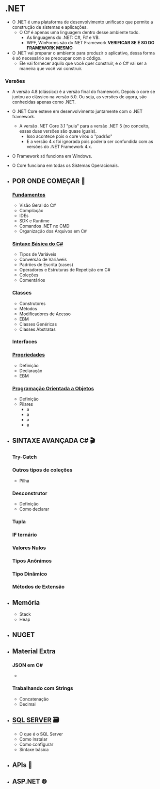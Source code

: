 # .NET

* O .NET é uma plataforma de desenvolvimento unificado que permite a construção de sistemas e aplicações.
    * O C# é apenas uma linguagem dentro desse ambiente todo.
        * As linguagens do .NET: C#, F# e VB.
        * WPF, WinForms são do NET Framework **VERIFICAR SE É SO DO FRAMEWORK MESMO**
* O .NET vai preparar o ambiente para produzir o aplicativo, dessa forma é só necessário se preocupar com o código. 
    * Ele vai fornecer aquilo que você quer construir, e o C# vai ser a maneira que você vai construir.

### Versões
* A versão 4.8 (clássico) é a versão final do framework. Depois o core se juntou ao clássico na versão 5.0. Ou seja, as versões de agora, são conhecidas apenas como .NET. 
* O .NET Core esteve em desenvolvimento juntamente com o .NET framework.
  * A versão .NET Core 3.1 "pula" para a versão .NET 5 (no conceito, essas duas versões são quase iguais). 
    * Isso acontece pois o core virou o "padrão"
    * E a versão 4.x foi ignorada pois poderia ser confundida com as versões do .NET Framework 4.x.
* O Framework só funciona em Windows.
* O Core funciona em todas os Sistemas Operacionais.

* ## POR ONDE COMEÇAR 🐾
  ### [Fundamentos](inicio/fundamentos/README.md)
  * Visão Geral do C#
  * Compilação
  * IDEs
  * SDK e Runtime
  * Comandos .NET no CMD
  * Organização dos Arquivos em C#

  ### [Sintaxe Básica do C#](inicio/sintaxe-basica/README.md)
  * Tipos de Variáveis
  * Conversão de Variáveis
  * Padrões de Escrita (cases)
  * Operadores e Estruturas de Repetição em C#
  * Coleções
  * Comentários
  
  ### [Classes](inicio/classes/README.md)
  * Construtores
  * Métodos
  * Modificadores de Acesso 
  * EBM
  * Classes Genéricas
  * Classes Abstratas
  
  ### Interfaces

  ### [Propriedades](inico/propriedades/README.md)
  * Definição
  * Declaração
  * EBM

  ### [Programação Orientada a Objetos](inicio/progr-orientada-a-objetos/README.md)
  * Definição
  * Pilares
    * a
    * a
    * a
    * a

* ## SINTAXE AVANÇADA C# 🎬

  ### Try-Catch

  ### Outros tipos de coleções
  * Pilha
  
  ### Desconstrutor
  * Definição
  * Como declarar
  
  ### Tupla

  ### IF ternário

  ### Valores Nulos

  ### Tipos Anônimos

  ### Tipo Dinâmico

  ### Métodos de Extensão

* ## Memória
  * Stack
  * Heap

* ## NUGET

* ## Material Extra
  
  ### JSON em C#
  * 

  ### Trabalhando com Strings
  * Concatenação
  * Decimal

* ## [SQL SERVER](../banco-de-dados/README.md) 🗃️
  * O que é o SQL Server
  * Como Instalar
  * Como configurar
  * Sintaxe básica
  
* ## APIs 🐝

* ## ASP.NET 🌐
